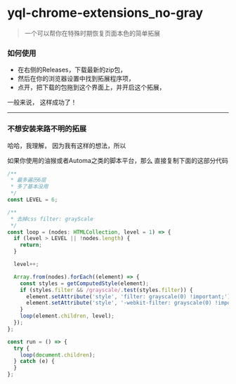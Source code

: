 # yql-chrome-extensions_no-gray

>一个可以帮你在特殊时期恢复页面本色的简单拓展


### 如何使用
 - 在右侧的Releases，下载最新的zip包，
 - 然后在你的浏览器设置中找到拓展程序项，
 - 点开，把下载的包拖到这个界面上，并开启这个拓展，
 
一般来说， 这样成功了！

---

### 不想安装来路不明的拓展
哈哈，我理解， 因为我有这样的想法，所以

如果你使用的油猴或者Automa之类的脚本平台，那么
直接复制下面的这部分代码
```js
/**
 * 最多遍历6层
 * 多了基本没用
 */
const LEVEL = 6;

/**
 * 去掉css filter: grayScale
 */
const loop = (nodes: HTMLCollection, level = 1) => {
  if (level > LEVEL || !nodes.length) {
    return;
  }

  level++;

  Array.from(nodes).forEach((element) => {
    const styles = getComputedStyle(element);
    if (styles.filter && /grayscale/.test(styles.filter)) {
      element.setAttribute('style', 'filter: grayscale(0) !important;');
      element.setAttribute('style', '-webkit-filter: grayscale(0) !important;');
    }
    loop(element.children, level);
  });
};

const run = () => {
  try {
    loop(document.children);
  } catch (e) {
  }
};

```

